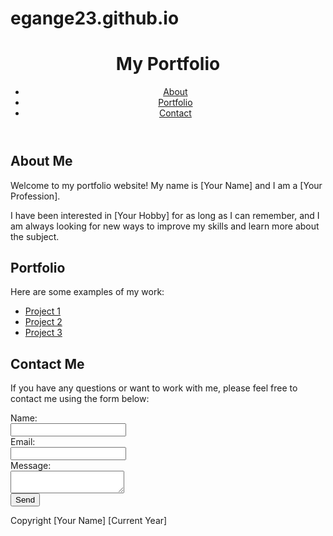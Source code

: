 # egange23.github.io

<html>
  <head>
    <title>My Portfolio</title>
    <style> 
    </style>
  </head>
  <body>
    <header>
      <h1>My Portfolio</h1>
      <nav>
        <ul>
          <li><a href="#about">About</a></li>
          <li><a href="#portfolio">Portfolio</a></li>
          <li><a href="#contact">Contact</a></li>
        </ul>
      </nav>
    </header>
    <main>
      <section id="about">
        <h2>About Me</h2>
        <p>Welcome to my portfolio website! My name is [Your Name] and I am a [Your Profession].</p>
        <p>I have been interested in [Your Hobby] for as long as I can remember, and I am always looking for new ways to improve my skills and learn more about the subject.</p>
      </section>
      <section id="portfolio">
        <h2>Portfolio</h2>
        <p>Here are some examples of my work:</p>
        <ul>
          <li><a href="#">Project 1</a></li>
          <li><a href="#">Project 2</a></li>
          <li><a href="#">Project 3</a></li>
        </ul>
      </section>
      <section id="contact">
        <h2>Contact Me</h2>
        <p>If you have any questions or want to work with me, please feel free to contact me using the form below:</p>
        <form>
          <label for="name">Name:</label><br>
          <input type="text" id="name" name="name"><br>
          <label for="email">Email:</label><br>
          <input type="email" id="email" name="email"><br>
          <label for="message">Message:</label><br>
          <textarea id="message" name="message"></textarea><br>
          <input type="submit" value="Send">
        </form>
      </section>
    </main>
    <footer>
      <p>Copyright [Your Name] [Current Year]</p>
    </footer>
  </body>
</html>
